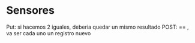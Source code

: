 # Sensores

Put: si hacemos 2 iguales, deberia quedar un mismo resultado
POST: == , va ser cada uno un registro nuevo
